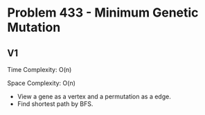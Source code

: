 # Problem 433 - Minimum Genetic Mutation

## V1

Time Complexity: O(n)

Space Complexity: O(n)

- View a gene as a vertex and a permutation as a edge.
- Find shortest path by BFS.